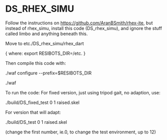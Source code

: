 # DS_RHEX_SIMU

Follow the instructions on https://github.com/AranBSmith/rhex-ite,
but instead of rhex_simu, install this code (DS_rhex_simu), 
and ignore the stuff called limbo and anything beneath this.



Move to etc./DS_rhex_simu/rhex_dart     

{ where:  export RESIBOTS_DIR=/etc.  }

Then compile this code with:

./waf configure --prefix=$RESIBOTS_DIR

./waf


To run the code:
For fixed version, just using tripod gait, no adaption, use:

./build/DS_fixed_test 0 1 raised.skel

For version that will adapt:

./build/DS_test 0 1 raised.skel

(change the first number, ie.0, to change the test environment, up to 12)

